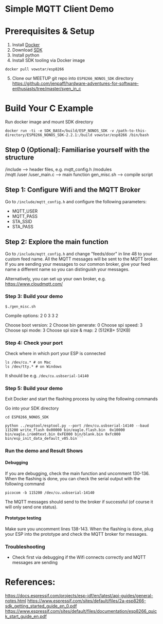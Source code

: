 # Simple MQTT Client Demo

# Prerequisites & Setup
1. Install [Docker](https://docs.docker.com/install/)
2. Download [SDK](https://github.com/espressif/ESP8266_NONOS_SDK/releases/tag/v2.2.1)
3. Install python 
4. Install SDK tooling via Docker image
```
docker pull vowstar/esp8266
```
5. Clone our MEETUP git repo into `ESP8266_NONOS_SDK` directory https://github.com/jenpaff/hardware-adventures-for-software-enthusiasts/tree/master/sven_in_c

# Build Your C Example

Run docker image and mount SDK directory
```
docker run -ti -e SDK_BASE=/build/ESP_NONOS_SDK -v /path-to-this-directory/ESP8266_NONOS_SDK-2.2.1:/build vowstar/esp8266 /bin/bash
```

## Step 0 (Optional): Familiarise yourself with the structure
/include            --> header files, e.g. mqtt_config.h
/modules           
/mqtt
/user
    /user_main.c    --> main function
gen_misc.sh         --> compile script

## Step 1: Configure Wifi and the MQTT Broker 

Go to `/include/mqtt_config.h` and configure the following parameters:
- MQTT_USER
- MQTT_PASS
- STA_SSID
- STA_PASS

## Step 2: Explore the main function

Go to `/include/mqtt_config.h` and change "feeds/door" in line 48 to your custom feed name.
All the MQTT messages will be sent to the MQTT broker. If you are sending your messages to our common broker, give 
your feed name a different name so you can distinguish your messages.

Alternatively, you can set up your own broker, e.g. https://www.cloudmqtt.com/

### Step 3: Build your demo

```
$./gen_misc.sh
```

Compile options: 2 0 3 3 2 

Choose boot version: 2 
Choose bin generate: 0
Choose spi speed: 3 
Choose spi mode: 3 
Choose spi size & map: 2 (512KB+ 512KB)

### Step 4: Check your port 

Check where in which port your ESP is connected

```
ls /dev/cu.* # on Mac
ls /dev/tty.* # on Windows
```

It should be e.g. `/dev/cu.usbserial-14140`

### Step 5: Build your demo

Exit Docker and start the flashing process by using the following commands

Go into your SDK directory 
```
cd ESP8266_NONOS_SDK
```

```
python ../esptool/esptool.py --port /dev/cu.usbserial-14140 --baud 115200 write_flash 0x00000 bin/eagle.flash.bin  0x10000 bin/eagle.irom0text.bin 0xFE000 bin/blank.bin 0xfc000 bin/esp_init_data_default_v05.bin```
```

### Run the demo and Result Shows

#### Debugging 

If you are debugging, check the main function and uncomment 130-136. When the flashing is done, you can check the serial output with the following command
```
picocom -b 115200 /dev/cu.usbserial-14140
```

The MQTT messages should send to the broker if successful (of course it will only send one status).

#### Prototype testing

Make sure you uncomment lines 138-143. When the flashing is done, plug your ESP into the prototype and check
the MQTT broker for messages. 


### Troubleshooting
- Check first via debugging if the Wifi connects correctly and MQTT messages are sending

# References: 
https://docs.espressif.com/projects/esp-idf/en/latest/api-guides/general-notes.html
https://www.espressif.com/sites/default/files/2a-esp8266-sdk_getting_started_guide_en_0.pdf
https://www.espressif.com/sites/default/files/documentation/esp8266_quick_start_guide_en.pdf



